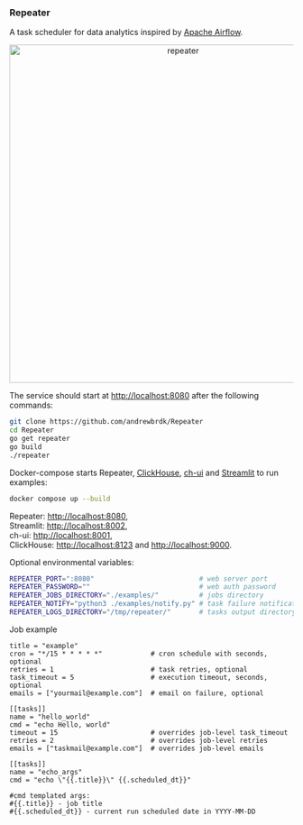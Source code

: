 ### Repeater

A task scheduler for data analytics inspired by [Apache Airflow](https://airflow.apache.org/).

<p align="center">
    <a href="https://github.com/andrewbrdk/Repeater">
    <img src="https://i.ibb.co/v65M3rY4/repeater24.png" alt="repeater" width="600">
    </a>
</p>

The service should start at [http://localhost:8080](http://localhost:8080) after the following commands:

```bash
git clone https://github.com/andrewbrdk/Repeater
cd Repeater
go get repeater
go build 
./repeater
```

Docker-compose starts Repeater, [ClickHouse](https://clickhouse.com/), [ch-ui](https://github.com/caioricciuti/ch-ui) and [Streamlit](https://streamlit.io/) to run examples:

```bash
docker compose up --build
```
Repeater: [http://localhost:8080](http://localhost:8080),  
Streamlit: [http://localhost:8002](http://localhost:8002),  
ch-ui: [http://localhost:8001](http://localhost:8001),  
ClickHouse: [http://localhost:8123](http://localhost:8123) and [http://localhost:9000](http://localhost:9000).


Optional environmental variables:
```bash
REPEATER_PORT=":8080"                          # web server port  
REPEATER_PASSWORD=""                           # web auth password
REPEATER_JOBS_DIRECTORY="./examples/"          # jobs directory
REPEATER_NOTIFY="python3 ./examples/notify.py" # task failure notification script
REPEATER_LOGS_DIRECTORY="/tmp/repeater/"       # tasks output directory
```

Job example
```
title = "example"
cron = "*/15 * * * * *"            # cron schedule with seconds, optional
retries = 1                        # task retries, optional
task_timeout = 5                   # execution timeout, seconds, optional
emails = ["yourmail@example.com"]  # email on failure, optional

[[tasks]]
name = "hello_world"
cmd = "echo Hello, world"
timeout = 15                       # overrides job-level task_timeout 
retries = 2                        # overrides job-level retries
emails = ["taskmail@example.com"]  # overrides job-level emails

[[tasks]]
name = "echo_args" 
cmd = "echo \"{{.title}}\" {{.scheduled_dt}}"

#cmd templated args:
#{{.title}} - job title
#{{.scheduled_dt}} - current run scheduled date in YYYY-MM-DD
```
